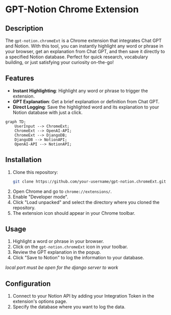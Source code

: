 # GPT-Notion Chrome Extension

## Description
The `gpt-notion.chromeExt` is a Chrome extension that integrates Chat GPT and Notion. With this tool, you can instantly highlight any word or phrase in your browser, get an explanation from Chat GPT, and then save it directly to a specified Notion database. Perfect for quick research, vocabulary building, or just satisfying your curiosity on-the-go!

## Features
- **Instant Highlighting**: Highlight any word or phrase to trigger the extension.
- **GPT Explanation**: Get a brief explanation or definition from Chat GPT.
- **Direct Logging**: Save the highlighted word and its explanation to your Notion database with just a click.

```mermaid
graph TD;
    UserInput --> ChromeExt;
    ChromeExt --> OpenAI-API;
    ChromeExt --> DjangoDB;
    DjangoDB --> NotionAPI;
    OpenAI-API --> NotionAPI;
```

## Installation
1. Clone this repository: 
   ```sh
   git clone https://github.com/your-username/gpt-notion.chromeExt.git
   ```
2. Open Chrome and go to `chrome://extensions/`.
3. Enable "Developer mode".
4. Click "Load unpacked" and select the directory where you cloned the repository.
5. The extension icon should appear in your Chrome toolbar.

## Usage
1. Highlight a word or phrase in your browser.
2. Click on the `gpt-notion.chromeExt` icon in your toolbar.
3. Review the GPT explanation in the popup.
4. Click "Save to Notion" to log the information to your database.

*local port must be open for the django server to work*

## Configuration
1. Connect to your Notion API by adding your Integration Token in the extension's options page.
2. Specify the database where you want to log the data.
